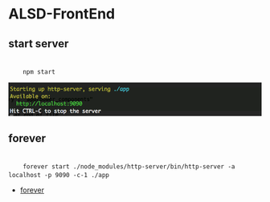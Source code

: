 # ALSD-FrontEnd

## start server
<code>
	npm start
</code>

![npm start](https://github.com/ALSD2016-Team/ALSD2016-FrontEnd/blob/master/screenshot/npm_start.png)

## forever
<code>
	forever start ./node_modules/http-server/bin/http-server -a localhost -p 9090 -c-1 ./app
</code>

* [forever](https://github.com/foreverjs/forever)
